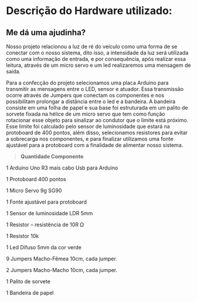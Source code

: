 # Descrição do Hardware utilizado:

## Me dá uma ajudinha?

> 
Nosso projeto relacionou a luz de ré do veículo como uma forma de se conectar com o nosso sistema, dito isso, a intensidade da luz será utilizada como uma informação de entrada, e por consequência, após realizar essa leitura, através de um micro servo e um led realizaremos uma mensagem de saída.

>
Para a confecção do projeto selecionamos uma placa Arduino para transmitir as mensagens entre o LED, sensor e atuador. Essa transmissão ocorre através de Jumpers que conectam os componentes e nos possibilitam prolongar a distância entre o led e a bandeira. A bandeira consiste em uma folha de papel e sua base foi estruturada em um palito de sorvete fixada na hélice de um micro servo que tem como função rotacionar esse objeto para sinalizar ao condutor que o limite está próximo. Esse limite foi calculado pelo sensor de luminosidade que estará na protoboard de 400 pontos, além disso, selecionamos resistores para evitar a sobrecarga nos componentes, e para finalizar utilizamos uma fonte ajustável para a protoboard com a finalidade de alimentar nosso sistema.

>**Quantidade	Componente**
>
1	Arduino Uno R3 mais cabo Usb para Arduino
>
1	Protoboard 400 pontos
>
1	Micro Servo 9g SG90
>
1	Fonte ajustável para protoboard
>
1	Sensor de luminosidade LDR 5mm
>
1	Resistor – resistência de 10R Ω
>
1	Resistor 10k
>
1	Led Difuso 5mm da cor verde
>
9	Jumpers Macho-Fêmea 10cm, cada jumper.
>
2	Jumpers Macho-Macho 10cm, cada jumper.
>
1	Palito de sorvete
>
1	Bandeira de papel

